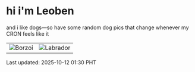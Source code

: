 # hi i'm Leoben

and i like dogs—so have some random dog pics that change whenever my CRON feels like it

|  |  |
|--------|----------|
| ![Borzoi](https://random-dog-vercel.vercel.app/api/random-borzoi?v=1760203810) | ![Labrador](https://random-dog-vercel.vercel.app/api/random-labrador?v=1760203810) |

Last updated: 2025-10-12 01:30 PHT
